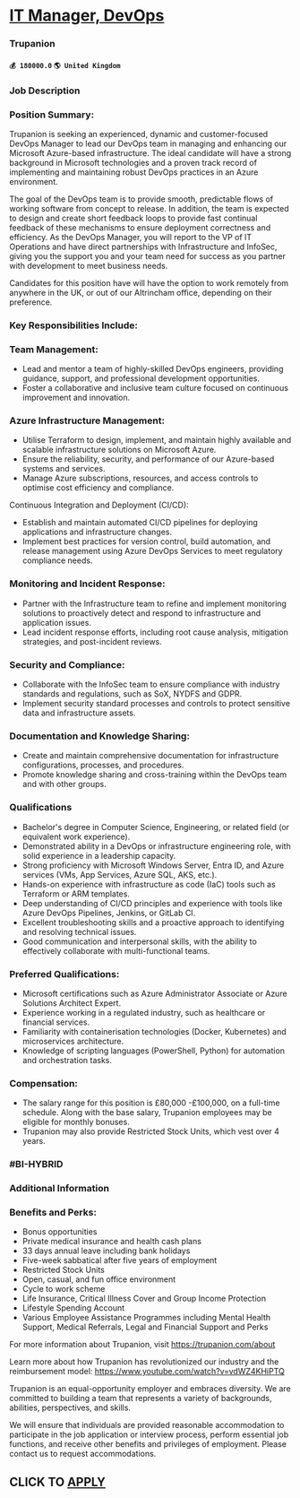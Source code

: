 # [IT Manager, DevOps](https://www.remotewlb.com/apply/it-manager-devops)  
### Trupanion  
#### `💰 180000.0` `🌎 United Kingdom`  

### Job Description

### Position Summary:

Trupanion is seeking an experienced, dynamic and customer-focused DevOps Manager to lead our DevOps team in managing and enhancing our Microsoft Azure-based infrastructure. The ideal candidate will have a strong background in Microsoft technologies and a proven track record of implementing and maintaining robust DevOps practices in an Azure environment.

The goal of the DevOps team is to provide smooth, predictable flows of working software from concept to release. In addition, the team is expected to design and create short feedback loops to provide fast continual feedback of these mechanisms to ensure deployment correctness and efficiency. As the DevOps Manager, you will report to the VP of IT Operations and have direct partnerships with Infrastructure and InfoSec, giving you the support you and your team need for success as you partner with development to meet business needs.

Candidates for this position have will have the option to work remotely from anywhere in the UK, or out of our Altrincham office, depending on their preference.

### Key Responsibilities Include:

### Team Management:

  * Lead and mentor a team of highly-skilled DevOps engineers, providing guidance, support, and professional development opportunities.
  * Foster a collaborative and inclusive team culture focused on continuous improvement and innovation.

### Azure Infrastructure Management:

  * Utilise Terraform to design, implement, and maintain highly available and scalable infrastructure solutions on Microsoft Azure.
  * Ensure the reliability, security, and performance of our Azure-based systems and services.
  * Manage Azure subscriptions, resources, and access controls to optimise cost efficiency and compliance.

Continuous Integration and Deployment (CI/CD):

  * Establish and maintain automated CI/CD pipelines for deploying applications and infrastructure changes.
  * Implement best practices for version control, build automation, and release management using Azure DevOps Services to meet regulatory compliance needs.

### Monitoring and Incident Response:

  * Partner with the Infrastructure team to refine and implement monitoring solutions to proactively detect and respond to infrastructure and application issues.
  * Lead incident response efforts, including root cause analysis, mitigation strategies, and post-incident reviews.

### Security and Compliance:

  * Collaborate with the InfoSec team to ensure compliance with industry standards and regulations, such as SoX, NYDFS and GDPR.
  * Implement security standard processes and controls to protect sensitive data and infrastructure assets.

### Documentation and Knowledge Sharing:

  * Create and maintain comprehensive documentation for infrastructure configurations, processes, and procedures.
  * Promote knowledge sharing and cross-training within the DevOps team and with other groups.

### Qualifications

  * Bachelor's degree in Computer Science, Engineering, or related field (or equivalent work experience).
  * Demonstrated ability in a DevOps or infrastructure engineering role, with solid experience in a leadership capacity.
  * Strong proficiency with Microsoft Windows Server, Entra ID, and Azure services (VMs, App Services, Azure SQL, AKS, etc.).
  * Hands-on experience with infrastructure as code (IaC) tools such as Terraform or ARM templates.
  * Deep understanding of CI/CD principles and experience with tools like Azure DevOps Pipelines, Jenkins, or GitLab CI.
  * Excellent troubleshooting skills and a proactive approach to identifying and resolving technical issues.
  * Good communication and interpersonal skills, with the ability to effectively collaborate with multi-functional teams.

### Preferred Qualifications:

  * Microsoft certifications such as Azure Administrator Associate or Azure Solutions Architect Expert.
  * Experience working in a regulated industry, such as healthcare or financial services.
  * Familiarity with containerisation technologies (Docker, Kubernetes) and microservices architecture.
  * Knowledge of scripting languages (PowerShell, Python) for automation and orchestration tasks.

### Compensation:

  * The salary range for this position is £80,000 -£100,000, on a full-time schedule. Along with the base salary, Trupanion employees may be eligible for monthly bonuses.
  * Trupanion may also provide Restricted Stock Units, which vest over 4 years.

###  #BI-HYBRID

### Additional Information

### Benefits and Perks:

  * Bonus opportunities
  * Private medical insurance and health cash plans
  * 33 days annual leave including bank holidays
  * Five-week sabbatical after five years of employment
  * Restricted Stock Units
  * Open, casual, and fun office environment
  * Cycle to work scheme
  * Life Insurance, Critical Illness Cover and Group Income Protection
  * Lifestyle Spending Account
  * Various Employee Assistance Programmes including Mental Health Support, Medical Referrals, Legal and Financial Support and Perks 

For more information about Trupanion, visit https://trupanion.com/about

Learn more about how Trupanion has revolutionized our industry and the reimbursement model: https://www.youtube.com/watch?v=vdWZ4KHiPTQ

Trupanion is an equal-opportunity employer and embraces diversity. We are committed to building a team that represents a variety of backgrounds, abilities, perspectives, and skills.

We will ensure that individuals are provided reasonable accommodation to participate in the job application or interview process, perform essential job functions, and receive other benefits and privileges of employment. Please contact us to request accommodations.

  
## CLICK TO [APPLY](https://www.remotewlb.com/apply/it-manager-devops)

